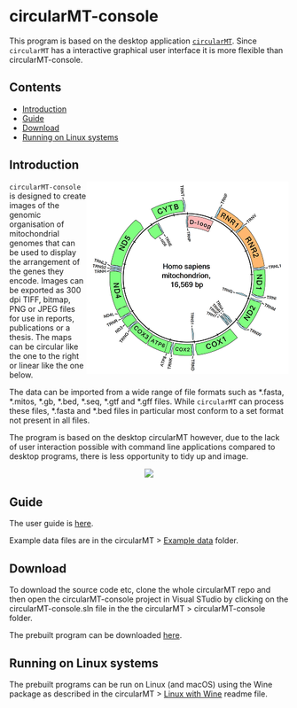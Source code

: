 # circularMT-console

This program is based on the desktop application [```circularMT```](https://github.com/msjimc/circularMT). Since ```circularMT``` has a interactive graphical user interface it is more flexible than circularMT-console. 

## Contents

- [Introduction](#Introduction)
- [Guide](#guide)
- [Download](#download)
- [Running on Linux systems](#running-on-linux-systems)

## Introduction

<img align="right" src="../Guide/images/introCircular.jpg">

```circularMT-console``` is designed to create images of the genomic organisation of mitochondrial genomes that can be used to display the arrangement of the genes they encode. Images can be exported as 300 dpi TIFF, bitmap, PNG or JPEG files for use in reports, publications or a thesis. The maps can be circular like the one to the right or linear like the one below.

The data can be imported from a wide range of file formats such as *.fasta, *.mitos, *.gb, *.bed, *.seq, *.gtf and *.gff files. While ```circularMT``` can process these files, *.fasta and *.bed files in particular most conform to a set format not present in all files.

The program is based on the desktop circularMT however, due to the lack of user interaction possible with command line applications compared to desktop programs, there is less opportunity to tidy up and image.

<center><img src="../Guide/images/introLineear.jpg"></center>

## Guide

The user guide is [here](Guide/README.md).  

Example data files are in the circularMT > [Example data](../Example%20data/) folder.

## Download

To download the source code etc, clone the whole circularMT repo and then open the circularMT-console project in Visual STudio by clicking on the circularMT-console.sln file in the the circularMT > circularMT-console folder.

The prebuilt program can be downloaded [here](Program/README.md).

## Running on Linux systems

The prebuilt programs can be run on Linux (and macOS) using the Wine package as described in the circularMT > [Linux with Wine](../Linux_with_Wine/README.md) readme file.







